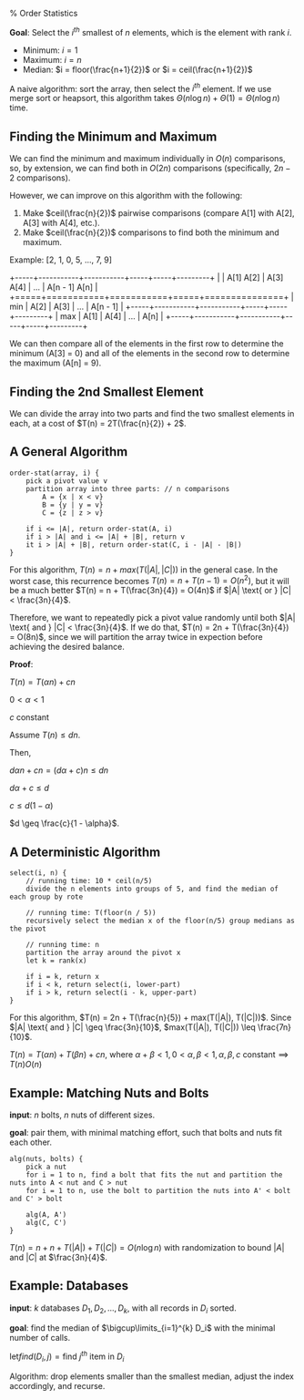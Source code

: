 % Order Statistics

**Goal**: Select the $i^{th}$ smallest of $n$ elements, which is the element with rank $i$.

* Minimum: $i = 1$
* Maximum: $i = n$
* Median: $i = floor(\frac{n+1}{2})$ or $i = ceil(\frac{n+1}{2})$

A naive algorithm: sort the array, then select the $i^{th}$ element. If we use merge sort or heapsort, this algorithm takes $\Theta(n \log{n}) + \Theta(1) = \Theta(n \log{n})$ time.

## Finding the Minimum and Maximum ##

We can find the minimum and maximum individually in $O(n)$ comparisons, so, by extension, we can find both in $O(2n)$ comparisons (specifically, $2n - 2$ comparisons).

However, we can improve on this algorithm with the following:

1. Make $ceil(\frac{n}{2})$ pairwise comparisons (compare A[1] with A[2], A[3] with A[4], etc.).
2. Make $ceil(\frac{n}{2})$ comparisons to find both the minimum and maximum.

Example: [2, 1, 0, 5, ..., 7, 9]

+-----+-----------+-----------+-----+-----+---------+
|     | A[1] A[2] | A[3] A[4] | ... | A[n - 1] A[n] |
+=====+===========+===========+=====+===============+
| min | A[2]      | A[3]      | ... | A[n - 1]      |
+-----+-----------+-----------+-----+-----+---------+
| max | A[1]      | A[4]      | ... | A[n]          |
+-----+-----------+-----------+-----+-----+---------+

We can then compare all of the elements in the first row to determine the minimum (A[3] = 0) and all of the elements in the second row to determine the maximum (A[n] = 9).

## Finding the 2nd Smallest Element ##

We can divide the array into two parts and find the two smallest elements in each, at a cost of $T(n) = 2T(\frac{n}{2}) + 2$.

## A General Algorithm ##

    order-stat(array, i) {
        pick a pivot value v
        partition array into three parts: // n comparisons
            A = {x | x < v}
            B = {y | y = v}
            C = {z | z > v}
        
        if i <= |A|, return order-stat(A, i)
        if i > |A| and i <= |A| + |B|, return v
        it i > |A| + |B|, return order-stat(C, i - |A| - |B|)
    }

For this algorithm, $T(n) = n + max(T(|A|, |C|))$ in the general case. In the worst case, this recurrence becomes $T(n) = n + T(n - 1) = O(n^2)$, but it will be a much better $T(n) = n + T(\frac{3n}{4}) = O(4n)$ if $|A| \text{ or } |C| < \frac{3n}{4}$.

Therefore, we want to repeatedly pick a pivot value randomly until both $|A| \text{ and } |C| < \frac{3n}{4}$. If we do that, $T(n) = 2n + T(\frac{3n}{4}) = O(8n)$, since we will partition the array twice in expection before achieving the desired balance.

**Proof**:

$T(n) = T(\alpha n) + c n$

$0 < \alpha < 1$

$c \text{ constant}$

Assume $T(n) \leq d n$.

Then,

$d \alpha n + cn = (d \alpha + c) n \leq d n$

$d \alpha + c \leq d$

$c \leq d(1 - \alpha)$

$d \geq \frac{c}{1 - \alpha}$.

## A Deterministic Algorithm ##

    select(i, n) {
        // running time: 10 * ceil(n/5)
        divide the n elements into groups of 5, and find the median of each group by rote

        // running time: T(floor(n / 5))
        recursively select the median x of the floor(n/5) group medians as the pivot

        // running time: n
        partition the array around the pivot x
        let k = rank(x)

        if i = k, return x
        if i < k, return select(i, lower-part)
        if i > k, return select(i - k, upper-part)
    }

For this algorithm, $T(n) = 2n + T(\frac{n}{5}) + max(T(|A|), T(|C|))$. Since $|A| \text{ and } |C| \geq \frac{3n}{10}$, $max(T(|A|), T(|C|)) \leq \frac{7n}{10}$.

$T(n) = T(\alpha n) + T(\beta n) + c n$, where $\alpha + \beta < 1, 0 < \alpha, \beta < 1, \alpha, \beta, c \text{ constant} \implies T(n) O(n)$

## Example: Matching Nuts and Bolts ##

**input**: $n$ bolts, $n$ nuts of different sizes.

**goal**: pair them, with minimal matching effort, such that bolts and nuts fit each other.

    alg(nuts, bolts) {
        pick a nut
        for i = 1 to n, find a bolt that fits the nut and partition the nuts into A < nut and C > nut
        for i = 1 to n, use the bolt to partition the nuts into A' < bolt and C' > bolt

        alg(A, A')
        alg(C, C')
    }

$T(n) = n + n + T(|A|) + T(|C|) = O(n \log{n})$ with randomization to bound $|A|$ and $|C|$ at $\frac{3n}{4}$.

## Example: Databases ##

**input**: $k$ databases $D_1, D_2, ..., D_k$, with all records in $D_i$ sorted.

**goal**: find the median of $\bigcup\limits_{i=1}^{k} D_i$ with the minimal number of calls.

$\text{let} find(D_i, j) = \text{find } j^{th} \text{ item in } D_i$

Algorithm: drop elements smaller than the smallest median, adjust the index accordingly, and recurse.